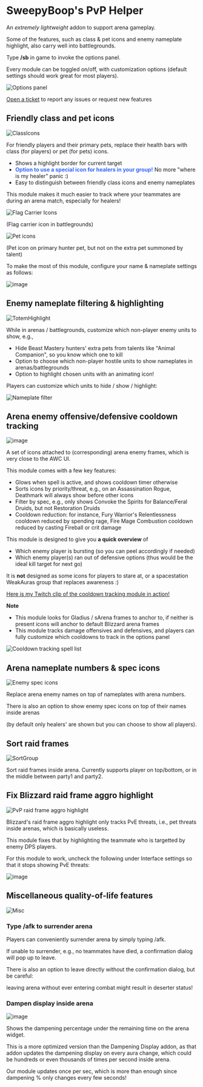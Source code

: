 # SweepyBoop's PvP Helper
An _extremely_ _lightweight_ addon to support arena gameplay.

Some of the features, such as class & pet icons and enemy nameplate highlight, also carry well into battlegrounds.

Type **/sb** in game to invoke the options panel.

Every module can be toggled on/off, with customization options (default settings should work great for most players).

![Options panel](https://github.com/user-attachments/assets/4590c455-8456-4dac-b2d6-c432134cc07e)





[Open a ticket](https://github.com/SweepyBoop/Sweepy-Boop/issues/new) to report any issues or request new features

## Friendly class and pet icons
![ClassIcons](https://github.com/user-attachments/assets/2fcdfdd5-f853-4288-b33b-62beba4ca0d4)

For friendly players and their primary pets, replace their health bars with class (for players) or pet (for pets) icons.
- Shows a highlight border for current target
- <span style="color:#36f"><strong>Option to use a special icon for healers in your group!</strong></span> No more "where is my healer" panic :)
- Easy to distinguish between friendly class icons and enemy nameplates

This module makes it much easier to track where your teammates are during an arena match, especially for healers!


![Flag Carrier Icons](https://github.com/user-attachments/assets/ba8d4723-57b0-42e6-adfa-2af4bf18e3da)

(Flag carrier icon in battlegrounds)

![Pet icons](https://github.com/user-attachments/assets/6e937613-bf68-4024-937a-28661b0ebd1c)




(Pet icon on primary hunter pet, but not on the extra pet summoned by talent)

To make the most of this module, configure your name & nameplate settings as follows:

![image](https://github.com/user-attachments/assets/3f43fe3b-5c84-4863-aa0a-29a0b61aaae8)

## Enemy nameplate filtering & highlighting
![TotemHighlight](https://github.com/user-attachments/assets/3ca7871f-0566-44f0-b141-4560213c30f0)

While in arenas / battlegrounds, customize which non-player enemy units to show, e.g.,
- Hide Beast Mastery hunters' extra pets from talents like "Animal Companion", so you know which one to kill
- Option to choose which non-player hostile units to show nameplates in arenas/battlegrounds
- Option to highlight chosen units with an animating icon!


Players can customize which units to hide / show / highlight:

![Nameplate filter](https://github.com/user-attachments/assets/d19f8f3f-ac53-476a-afb9-acb10b1246b2)

## Arena enemy offensive/defensive cooldown tracking
![image](https://github.com/user-attachments/assets/7e7a7368-84c6-4eb7-ac46-c69eb0f73ce0)

A set of icons attached to (corresponding) arena enemy frames, which is very close to the AWC UI.

This module comes with a few key features:
- Glows when spell is active, and shows cooldown timer otherwise
- Sorts icons by priority/threat, e.g., on an Assassination Rogue, Deathmark will always show before other icons
- Filter by spec, e.g., only shows Convoke the Spirits for Balance/Feral Druids, but not Restoration Druids
- Cooldown reduction: for instance, Fury Warrior's Relentlessness cooldown reduced by spending rage, Fire Mage Combustion cooldown reduced by casting Fireball or crit damage

This module is designed to give you **a quick overview** of
- Which enemy player is bursting (so you can peel accordingly if needed)
- Which enemy player(s) ran out of defensive options (thus would be the ideal kill target for next go)

It is **not** designed as some icons for players to stare at, or a spacestation WeakAuras group that replaces awareness :)

[Here is my Twitch clip of the cooldown tracking module in action!](https://github.com/user-attachments/assets/c4438f23-2e91-415d-9da5-f2860b727131)

**Note**
- This module looks for Gladius / sArena frames to anchor to, if neither is present icons will anchor to default Blizzard arena frames
- This module tracks damage offensives and defensives, and players can fully customize which cooldowns to track in the options panel

![Cooldown tracking spell list](https://github.com/user-attachments/assets/b379bf63-861f-4c85-adba-92654df9a193)

## Arena nameplate numbers & spec icons
![Enemy spec icons](https://github.com/user-attachments/assets/6520d5c7-a85f-444e-9688-76dd60fba753)

Replace arena enemy names on top of nameplates with arena numbers.

There is also an option to show enemy spec icons on top of their names inside arenas

(by default only healers' are shown but you can choose to show all players).



## Sort raid frames
![SortGroup](https://github.com/user-attachments/assets/3636ced6-c8a1-47db-9a35-43b3a4627d92)

Sort raid frames inside arena. Currently supports player on top/bottom, or in the middle between party1 and party2.

## Fix Blizzard raid frame aggro highlight
![PvP raid frame aggro highlight](https://github.com/user-attachments/assets/5fc7913f-3a96-4d2d-9939-55e6ef264ad3)

Blizzard's raid frame aggro highlight only tracks PvE threats, i.e., pet threats inside arenas, which is basically useless.

This module fixes that by highlighting the teammate who is targetted by enemy DPS players.

For this module to work, uncheck the following under Interface settings so that it stops showing PvE threats:

![image](https://github.com/user-attachments/assets/38505bd7-5f7d-4f7d-95a0-f8d6f232c02e)

## Miscellaneous quality-of-life features 
![Misc](https://github.com/user-attachments/assets/67f632e5-936e-4250-aca6-80eeadd68abd)


### Type /afk to surrender arena
Players can conveniently surrender arena by simply typing /afk.

If unable to surrender, e.g., no teammates have died, a confirmation dialog will pop up to leave.

There is also an option to leave directly without the confirmation dialog, but be careful:

leaving arena without ever entering combat might result in deserter status!

### Dampen display inside arena
![image](https://github.com/user-attachments/assets/329aa2b9-2a5e-4239-b40a-f68d90f8971b)

Shows the dampening percentage under the remaining time on the arena widget.

This is a more optimized version than the Dampening Display addon, as that addon updates the dampening display on every aura change, which could be hundreds or even thousands of times per second inside arena.

Our module updates once per sec, which is more than enough since dampening % only changes every few seconds!
